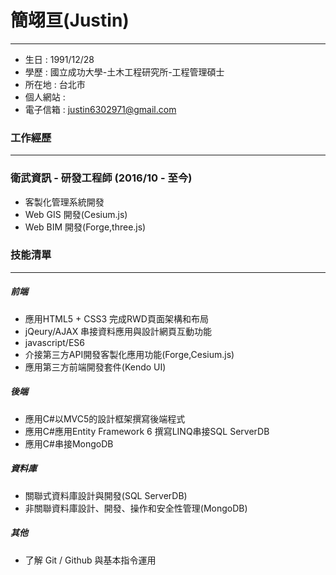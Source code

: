 # 簡翊亘(Justin)
* * *

+ 生日 : 1991/12/28
+ 學歷 : 國立成功大學-土木工程研究所-工程管理碩士
+ 所在地 : 台北市
+ 個人網站 : 
+ 電子信箱 : justin6302971@gmail.com

### 工作經歷
* * *
### 衛武資訊 - 研發工程師 (2016/10 - 至今)
+ 客製化管理系統開發
+ Web GIS 開發(Cesium.js)
+ Web BIM 開發(Forge,three.js)

### 技能清單
* * *
##### 前端
+ 應用HTML5 + CSS3 完成RWD頁面架構和布局
+ jQeury/AJAX 串接資料應用與設計網頁互動功能
+ javascript/ES6
+ 介接第三方API開發客製化應用功能(Forge,Cesium.js)
+ 應用第三方前端開發套件(Kendo UI)

##### 後端
+ 應用C#以MVC5的設計框架撰寫後端程式
+ 應用C#應用Entity Framework 6 撰寫LINQ串接SQL ServerDB
+ 應用C#串接MongoDB


##### 資料庫
+ 關聯式資料庫設計與開發(SQL ServerDB)
+ 非關聯資料庫設計、開發、操作和安全性管理(MongoDB)

##### 其他
+ 了解 Git / Github 與基本指令運用


